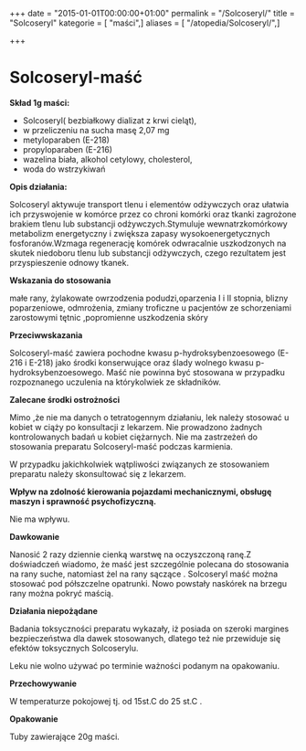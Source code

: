 +++
date = "2015-01-01T00:00:00+01:00"
permalink = "/Solcoseryl/"
title = "Solcoseryl"
kategorie = [ "maści",]
aliases = [ "/atopedia/Solcoseryl/",]

+++

Solcoseryl-maść
===============

**Skład 1g maści:**

-   Solcoseryl( bezbiałkowy dializat z krwi cieląt),
-   w przeliczeniu na sucha masę 2,07 mg
-   metyloparaben (E-218)
-   propyloparaben (E-216)
-   wazelina biała, alkohol cetylowy, cholesterol,
-   woda do wstrzykiwań

**Opis działania:**

Solcoseryl aktywuje transport tlenu i elementów odżywczych oraz ułatwia ich przyswojenie w komórce przez co chroni komórki oraz tkanki zagrożone brakiem tlenu lub substancji odżywczych.Stymuluje wewnatrzkomórkowy metabolizm energetyczny i zwiększa zapasy wysokoenergetycznych fosforanów.Wzmaga regenerację komórek odwracalnie uszkodzonych na skutek niedoboru tlenu lub substancji odżywczych, czego rezultatem jest przyspieszenie odnowy tkanek.

**Wskazania do stosowania**

małe rany, żylakowate owrzodzenia podudzi,oparzenia I i II stopnia, blizny poparzeniowe, odmrożenia, zmiany troficzne u pacjentów ze schorzeniami zarostowymi tętnic ,popromienne uszkodzenia skóry

**Przeciwwskazania**

Solcoseryl-maść zawiera pochodne kwasu p-hydroksybenzoesowego (E-216 i E-218) jako środki konserwujące oraz ślady wolnego kwasu p-hydroksybenzoesowego. Maść nie powinna być stosowana w przypadku rozpoznanego uczulenia na którykolwiek ze składników.

**Zalecane środki ostrożności**

Mimo ,że nie ma danych o tetratogennym działaniu, lek należy stosować u kobiet w ciąży po konsultacji z lekarzem. Nie prowadzono żadnych kontrolowanych badań u kobiet ciężarnych. Nie ma zastrzeżeń do stosowania preparatu Solcoseryl-maść podczas karmienia.

W przypadku jakichkolwiek wątpliwości związanych ze stosowaniem preparatu należy skonsultować się z lekarzem.

**Wpływ na zdolność kierowania pojazdami mechanicznymi, obsługę maszyn i sprawność psychofizyczną.**

Nie ma wpływu.

**Dawkowanie**

Nanosić 2 razy dziennie cienką warstwę na oczyszczoną ranę.Z doświadczeń wiadomo, że maść jest szczególnie polecana do stosowania na rany suche, natomiast żel na rany sączące . Solcoseryl maść można stosować pod półszczelne opatrunki. Nowo powstały naskórek na brzegu rany można pokryć maścią.

**Działania niepożądane**

Badania toksyczności preparatu wykazały, iż posiada on szeroki margines bezpieczeństwa dla dawek stosowanych, dlatego też nie przewiduje się efektów toksycznych Solcoserylu.

Leku nie wolno używać po terminie ważności podanym na opakowaniu.

**Przechowywanie**

W temperaturze pokojowej tj. od 15st.C do 25 st.C .

**Opakowanie**

Tuby zawierające 20g maści.
